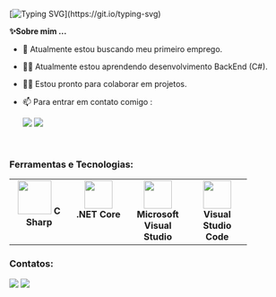[![Typing SVG](https://readme-typing-svg.herokuapp.com?size=25&duration=4000&color=437cbd&lines=Ol%C3%A1%2C+eu+sou+o+Rodrigo!+👋;Bem+vindo+ao+meu+perfil.)](https://git.io/typing-svg) 

<b>✨Sobre mim ...</b>
- 🔭 Atualmente estou buscando meu primeiro emprego.

- 🧑‍💻 Atualmente estou aprendendo desenvolvimento BackEnd (C#).

- 🧑‍🎨 Estou pronto para colaborar em projetos.

- 📫 Para entrar em contato comigo : <div style="display: inline_block">
 <a href = "mailto:devsrodrigo@gmail.com"><img src="https://img.shields.io/badge/-Gmail-%23333?style=for-the-badge&logo=gmail&logoColor=white" target="_blank"></a>
 <a href="https://www.linkedin.com/in/rodrigo-%C3%A9rico-143b5a14b/" target="_blank"><img src="https://img.shields.io/badge/-LinkedIn-%230077B5?style=for-the-badge&logo=linkedin&logoColor=white" target="_blank"></a> 
</div>
</br>

<!--
 <div>
  <a href="https://github.com/RodrigoErico">
  <img src="https://komarev.com/ghpvc/?username=RodrigoErico" alt="page views" />
  </a>
 </div

 <div>
  <a href="https://github.com/RodrigoErico">
 </a>
 </div>
 <div>
  <img height="165em" src="https://github-readme-stats.vercel.app/api?username=RodrigoErico&show_icons=true&theme=github_dark&include_all_commits=true&count_private=true"/> 
  <img height="165em" src="https://github-readme-stats.vercel.app/api/top-langs/?username=rodrigoerico&layout=compact&langs_count=7&theme=github_dark"/>
 </div>-->

### Ferramentas e Tecnologias:
<table width="320px">
    <tbody>
        <tr valign="top">
          <td width="90px" align="center">
            <img height="60px" src="https://cdn.jsdelivr.net/gh/devicons/devicon/icons/csharp/csharp-original.svg" />
            <span> <strong>C Sharp</strong></span><br>
            </td>
            <td width="90px" align="center">
            <img height="50px" src="https://cdn.jsdelivr.net/gh/devicons/devicon/icons/dotnetcore/dotnetcore-original.svg" />
            <span><strong>.NET Core</strong></span><br>
            </td>
         <td width="90px" align="center">
            <img height="50px" src="https://cdn.jsdelivr.net/gh/devicons/devicon/icons/visualstudio/visualstudio-plain.svg" />
            <span><strong>Microsoft Visual Studio</strong></span><br>
            </td>
            <td width="90px" align="center">
            <img height="50px" src="https://cdn.jsdelivr.net/gh/devicons/devicon/icons/vscode/vscode-original.svg" />
            <span><strong>Visual Studio Code</strong></span><br>
            </td>
        </tr>
    </tbody>
</table>

### Contatos: <div style="display: inline_block">
 <a href = "mailto:devsrodrigo@gmail.com"><img src="https://img.shields.io/badge/-Gmail-%23333?style=for-the-badge&logo=gmail&logoColor=white" target="_blank"></a>
 <a href="https://www.linkedin.com/in/rodrigo-%C3%A9rico-143b5a14b/" target="_blank"><img src="https://img.shields.io/badge/-LinkedIn-%230077B5?style=for-the-badge&logo=linkedin&logoColor=white" target="_blank"></a> 
</div>

